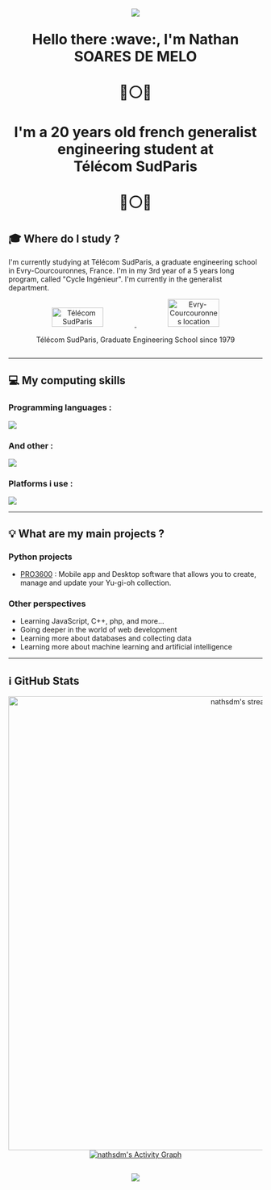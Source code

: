 <h1 align="center">
<img src="https://capsule-render.vercel.app/api?type=waving&color=gradient&height=115&section=header"/>
</p>Hello there :wave:, I'm <strong>Nathan SOARES DE MELO
<br><br>
🔵⚪🔴 <br><br> I'm a 20 years old french generalist engineering student at <br> <strong>Télécom SudParis</strong> <br><br> 🔵⚪🔴</strong></h1>

## :mortar_board: **Where do I study ?**

I'm currently studying at Télécom SudParis, a graduate engineering school in Evry-Courcouronnes, France. I'm in my 3rd year of a 5 years long program, called "Cycle Ingénieur". I'm currently in the generalist department.

<div align="center" style="display: flex; justify-content: center; align-items: center; flex-direction:row">
  <div style="flex: 1;">
    <a href="https://www.telecom-sudparis.eu/" target="_blank" rel="noreferrer">
      <img src="./images/TSP.jpg" alt="Télécom SudParis" style="width: 45%;">
    </a><a href="https://www.strasbourg.eu/" target="_blank" rel="noreferrer">
      <img src="./images/strasbourg.png" alt="Evry-Courcouronnes location" style="width: 45%;">
    </a>
    <p>Télécom SudParis, Graduate Engineering School since 1979</p>
  </div>
</div>

---

## :computer: My computing skills

<div>
  <div>
    <h3>Programming languages :</h3>
    <p>
        <img src="https://skillicons.dev/icons?i=py,c,html,css,js,md,matlab,mysql,sqlite" />
    </p>
  </div>
  <div>
    <h3>And other :</h3>
    <p>
      <img src="https://skillicons.dev/icons?i=git,docker,arduino,selenium,cmake" />
    </p>
  </div>
  <div>
  <h3>Platforms i use :</h3>
    <p>
        <img src="https://skillicons.dev/icons?i=github,discord,bash,linux,raspberrypi,vscode" />
    </p>
  </div>
</div>

---

## :bulb: **What are my main projects ?**

### **Python projects**

* [PRO3600](https://github.com/nathsdm/PRO3600) : Mobile app and Desktop software that allows you to create, manage and update your Yu-gi-oh collection.

### **Other perspectives**

* Learning JavaScript, C++, php, and more...
* Going deeper in the world of web development
* Learning more about databases and collecting data
* Learning more about machine learning and artificial intelligence

---

## :information_source: GitHub Stats

<div align='center'>
  <a href="https://github.com/nathsdm">
  <img alt="nathsdm's streak" src="https://streak-stats.demolab.com/?user=nathsdm&theme=monokai-metallian&hide_border=true" width="900px"/>
  <img alt="nathsdm's Activity Graph" src="https://github-readme-activity-graph.cyclic.app/graph/?username=nathsdm&bg_color=1F222E&color=F8D866&line=F85D7F&point=FFFFFF&hide_border=true"/>
  </a>
</div>

<h2 align="center">
<img src="https://capsule-render.vercel.app/api?type=waving&color=gradient&height=115&section=footer"/></h2>
